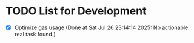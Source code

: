 # TODO List for Development

- [x] Optimize gas usage  (Done at Sat Jul 26 23:14:14 2025: No actionable real task found.)
